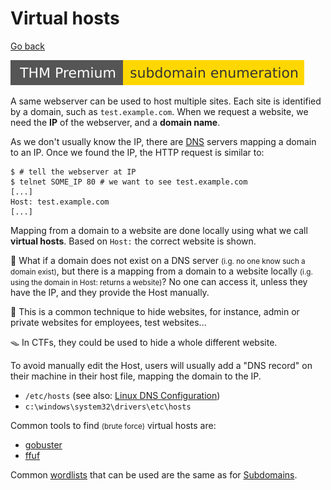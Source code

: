 # Virtual hosts

[Go back](../index.md)

[![subdomainenumeration](../../../_badges/thmp/subdomainenumeration.svg)](https://tryhackme.com/room/subdomainenumeration)

<div class="row row-cols-md-2"><div>

A same webserver can be used to host multiple sites. Each site is identified by a domain, such as `test.example.com`. When we request a website, we need the **IP** of the webserver, and a **domain name**.

As we don't usually know the IP, there are [DNS](/operating-systems/networking/protocols/dns.md) servers mapping a domain to an IP. Once we found the IP, the HTTP request is similar to:

```shell!
$ # tell the webserver at IP
$ telnet SOME_IP 80 # we want to see test.example.com
[...]
Host: test.example.com
[...]
```

Mapping from a domain to a website are done locally using what we call **virtual hosts**. Based on `Host:` the correct website is shown.

🤔 What if a domain does not exist on a DNS server <small>(i.g. no one know such a domain exist)</small>, but there is a mapping from a domain to a website locally <small>(i.g. using the domain in Host: returns a website)</small>? No one can access it, unless they have the IP, and they provide the Host manually.
</div><div>

🎁 This is a common technique to hide websites, for instance, admin or private websites for employees, test websites...

🪤 In CTFs, they could be used to hide a whole different website.

To avoid manually edit the Host, users will usually add a "DNS record" on their machine in their host file, mapping the domain to the IP.

* `/etc/hosts` (see also: [Linux DNS Configuration](/operating-systems/networking/protocols/dns.md#linux-dns-configuration))
* `c:\windows\system32\drivers\etc\hosts`

Common tools to find <small>(brute force)</small> virtual hosts are:

* [gobuster](/cybersecurity/red-team/tools/enumeration/web/gobuster.md#vhost-brute-force)
* [ffuf](/cybersecurity/red-team/tools/enumeration/web/ffuf.md#vhost-brute-force)

Common [wordlists](/cybersecurity/red-team/_knowledge/topics/wordlists.md) that can be used are the same as for [Subdomains](subdomains.md).
</div></div>